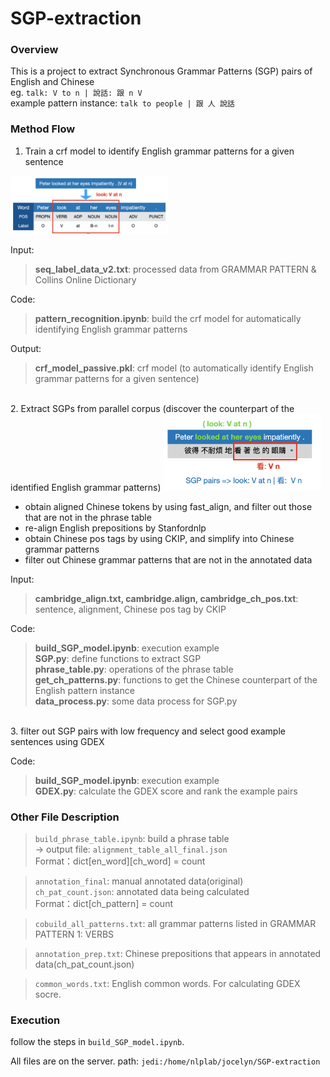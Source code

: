 # SGP-extraction

### Overview
This is a project to extract Synchronous Grammar Patterns (SGP) pairs of English and Chinese\
eg. `talk: V to n | 說話: 跟 n V`\
example pattern instance: `talk to people | 跟 人 說話`


### Method Flow
1. Train a crf model to identify English grammar patterns for a given sentence
<img src="https://github.com/jocelynzungchen/SGP-extraction/blob/master/images/method_part1.png" width="50%" height="50%">

Input:
> **seq_label_data_v2.txt**: processed data from GRAMMAR PATTERN & Collins Online Dictionary

Code:
> **pattern_recognition.ipynb**: build the crf model for automatically identifying English grammar patterns

Output:
> **crf_model_passive.pkl**: crf model (to automatically identify English grammar patterns for a given sentence)

<br>
2. Extract SGPs from parallel corpus (discover the counterpart of the identified English grammar patterns)
<img src="https://github.com/jocelynzungchen/SGP-extraction/blob/master/images/method_part2.png" width="50%" height="50%">

* obtain aligned Chinese tokens by using fast_align, and filter out those that are not in the phrase table
* re-align English prepositions by Stanfordnlp
* obtain Chinese pos tags by using CKIP, and simplify into Chinese grammar patterns
* filter out Chinese grammar patterns that are not in the annotated data

Input:
> **cambridge_align.txt, cambridge.align, cambridge_ch_pos.txt**: sentence, alignment, Chinese pos tag by CKIP

Code:
> **build_SGP_model.ipynb**: execution example\
> **SGP.py**: define functions to extract SGP\
> **phrase_table.py**: operations of the phrase table\
> **get_ch_patterns.py**: functions to get the Chinese counterpart of the English pattern instance\
> **data_process.py**: some data process for SGP.py

<br>
3. filter out SGP pairs with low frequency and select good example sentences using GDEX

Code:
> **build_SGP_model.ipynb**: execution example\
> **GDEX.py**: calculate the GDEX score and rank the example pairs


### Other File Description
> `build_phrase_table.ipynb`: build a phrase table\
-> output file: `alignment_table_all_final.json` \
  Format：dict[en_word][ch_word] = count

> `annotation_final`: manual annotated data(original)\
> `ch_pat_count.json`: annotated data being calculated\
  Format：dict[ch_pattern] = count
  
> `cobuild_all_patterns.txt`: all grammar patterns listed in GRAMMAR PATTERN 1: VERBS

> `annotation_prep.txt`: Chinese prepositions that appears in annotated data(ch_pat_count.json)

> `common_words.txt`: English common words. For calculating GDEX socre.


### Execution

follow the steps in `build_SGP_model.ipynb`.

All files are on the server. path: `jedi:/home/nlplab/jocelyn/SGP-extraction`
